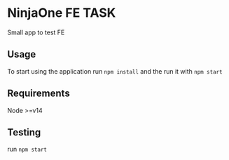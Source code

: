 # NinjaOne FE TASK

Small app to test FE

## Usage

To start using the application run `npm install` and the run it with `npm start`

## Requirements

Node >=v14

## Testing

run `npm start`
